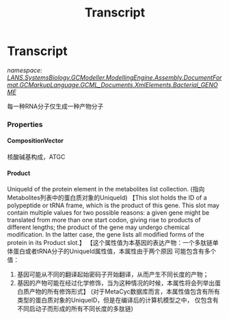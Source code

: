 ﻿---
title: Transcript
---

# Transcript
_namespace: [LANS.SystemsBiology.GCModeller.ModellingEngine.Assembly.DocumentFormat.GCMarkupLanguage.GCML_Documents.XmlElements.Bacterial_GENOME](N-LANS.SystemsBiology.GCModeller.ModellingEngine.Assembly.DocumentFormat.GCMarkupLanguage.GCML_Documents.XmlElements.Bacterial_GENOME.html)_

每一种RNA分子仅生成一种产物分子



### Properties

#### CompositionVector
核酸碱基构成，ATGC
#### Product
UniqueId of the protein element in the metabolites list collection.
 (指向Metabolites列表中的蛋白质对象的UniqueId)
 【This slot holds the ID of a polypeptide or tRNA frame, which is the product of this gene. 
 This slot may contain multiple values for two possible reasons: a given gene might be 
 translated from more than one start codon, giving rise to products of different lengths; 
 the product of the gene may undergo chemical modification. In the latter case, the gene 
 lists all modified forms of the protein in its Product slot.】
 【这个属性值为本基因的表达产物：一个多肽链单体蛋白或者tRNA分子的UniqueId属性值，本属性由于两个原因
 可能包含有多个值：
 1. 基因可能从不同的翻译起始密码子开始翻译，从而产生不同长度的产物；
 2. 基因的产物可能在经过化学修饰，当为这种情况的时候，本属性将会列举出蛋白质产物的所有修饰形式】
 (对于MetaCyc数据库而言，本属性值包含有所有类型的蛋白质对象的UniqueID，但是在编译后的计算机模型之中，
 仅包含有不同启动子而形成的所有不同长度的多肽链)

